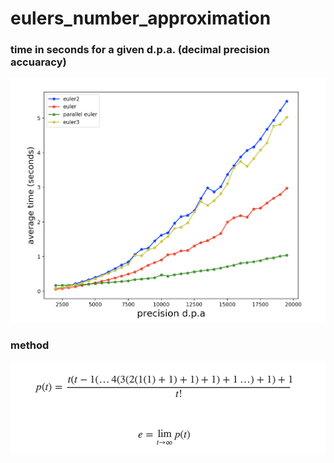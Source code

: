 # eulers_number_approximation

### time in seconds for a given d.p.a. (decimal precision accuaracy)
![alt text](https://github.com/browlm13/eulers_number_approximation/blob/master/Screen%20Shot%202018-11-24%20at%207.31.44%20PM.png)

### method
![alt text](https://github.com/browlm13/eulers_number_approximation/blob/master/Screen%20Shot%202018-11-25%20at%201.37.53%20AM.png)
